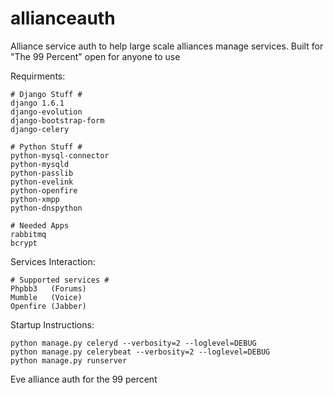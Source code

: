 allianceauth
============
Alliance service auth to help large scale alliances manage services.
Built for "The 99 Percent" open for anyone to use

Requirments:

    # Django Stuff #
    django 1.6.1
    django-evolution
    django-bootstrap-form
    django-celery
    
    # Python Stuff #
    python-mysql-connector
    python-mysqld
    python-passlib
    python-evelink
    python-openfire
    python-xmpp
    python-dnspython
    
    # Needed Apps
    rabbitmq
    bcrypt
    
Services Interaction:

    # Supported services #
    Phpbb3   (Forums)
    Mumble   (Voice)
    Openfire (Jabber)
    
    
Startup Instructions:

    python manage.py celeryd --verbosity=2 --loglevel=DEBUG
    python manage.py celerybeat --verbosity=2 --loglevel=DEBUG
    python manage.py runserver

    

Eve alliance auth for the 99 percent
